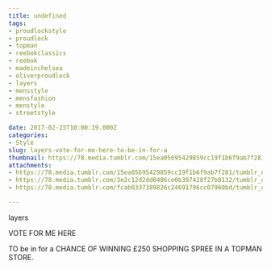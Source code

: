 ```yaml
---
title: undefined
tags:
- proudlockstyle
- proudlock
- topman
- reebokclassics
- reebok
- madeinchelsea
- oliverproudlock
- layers
- mensstyle
- mensfashion
- menstyle
- streetstyle

date: 2017-02-25T10:00:19.000Z
categories:
- Style
slug: layers-vote-for-me-here-to-be-in-for-a
thumbnail: https://78.media.tumblr.com/15ea05695429859cc19f1b6f9ab7f281/tumblr_olq1kyL5VW1rhrm24o1_1280.jpg
attachments:
- https://78.media.tumblr.com/15ea05695429859cc19f1b6f9ab7f281/tumblr_olq1kyL5VW1rhrm24o1_1280.jpg
- https://78.media.tumblr.com/3e2c12d2dd0486ce0b397428f27b8132/tumblr_olq1kyL5VW1rhrm24o2_1280.jpg
- https://78.media.tumblr.com/fcab0337389826c24691796cc07960bd/tumblr_olq1kyL5VW1rhrm24o3_1280.jpg

---
```


layers 

   VOTE FOR ME HERE  

  TO be in for a CHANCE OF WINNING £250 SHOPPING SPREE IN A TOPMAN STORE.
